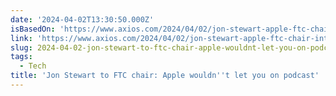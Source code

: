 ```yaml
---
date: '2024-04-02T13:30:50.000Z'
isBasedOn: 'https://www.axios.com/2024/04/02/jon-stewart-apple-ftc-chair-interview'
link: 'https://www.axios.com/2024/04/02/jon-stewart-apple-ftc-chair-interview'
slug: 2024-04-02-jon-stewart-to-ftc-chair-apple-wouldnt-let-you-on-podcast
tags:
  - Tech
title: 'Jon Stewart to FTC chair: Apple wouldn''t let you on podcast'
---
```


